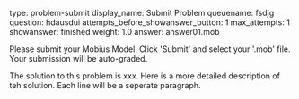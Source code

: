 type: problem-submit
display_name: Submit Problem
queuename: fsdjg
question: hdausdui
attempts_before_showanswer_button: 1 
max_attempts: 1
showanswer: finished
weight: 1.0
answer: answer01.mob

Please submit your Mobius Model. Click 'Submit' and select your '.mob' file. Your submission will be auto-graded.

The solution to this problem is xxx.
Here is a more detailed description of teh solution.
Each line will be a seperate paragraph.
